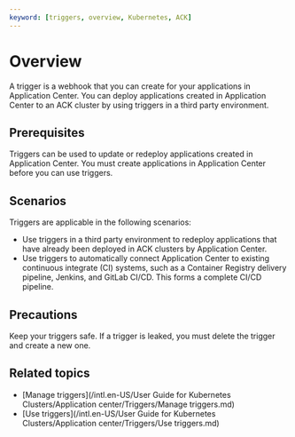 ```yaml
---
keyword: [triggers, overview, Kubernetes, ACK]
---
```


# Overview

A trigger is a webhook that you can create for your applications in Application Center. You can deploy applications created in Application Center to an ACK cluster by using triggers in a third party environment.

## Prerequisites

Triggers can be used to update or redeploy applications created in Application Center. You must create applications in Application Center before you can use triggers.

## Scenarios

Triggers are applicable in the following scenarios:

-   Use triggers in a third party environment to redeploy applications that have already been deployed in ACK clusters by Application Center.
-   Use triggers to automatically connect Application Center to existing continuous integrate \(CI\) systems, such as a Container Registry delivery pipeline, Jenkins, and GitLab CI/CD. This forms a complete CI/CD pipeline.

## Precautions

Keep your triggers safe. If a trigger is leaked, you must delete the trigger and create a new one.

## Related topics

-   [Manage triggers](/intl.en-US/User Guide for Kubernetes Clusters/Application center/Triggers/Manage triggers.md)
-   [Use triggers](/intl.en-US/User Guide for Kubernetes Clusters/Application center/Triggers/Use triggers.md)

